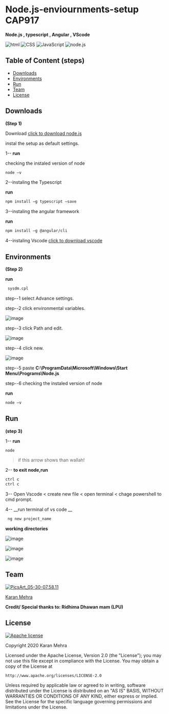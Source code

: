 # Node.js-enviournments-setup CAP917 
__Node.js , typescript  , Angular , VScode__



![html](https://img.shields.io/badge/language-html-blue.svg) ![CSS](https://img.shields.io/badge/design-CSS-brightgreen.svg) ![JavaScript](https://img.shields.io/badge/code-JavaScript-orange.svg)  ![node.js](https://img.shields.io/badge/framework-node.js-blue.svg)

## Table of Content (steps)
  * [Downloads](#downloads)
  * [Environments](#environments)
  * [Run](#run)
  * [Team](#team)
  * [License](#license)
  

## Downloads 
__(Step 1)__

Download  [click to download node.js](https://nodejs.org/dist/v12.18.3/node-v12.18.3-x64.msi)

instal the setup as default settings.

1-- __run__

 checking the instaled version of node
 ```bash
node –v 
```
2--instaling the Typescript

 __run__
 
 ```bash
npm install –g typescript –save 
```
3--instaling the angular framework

__run__

 ```bash
npm install –g @angular/cli 
```

4--instaling Vscode
[click to download vscode](
https://code.visualstudio.com/download#)

## Environments 
__(Step 2)__

__run__

```bash
 sysdm.cpl
```
step--1 select Advance settings.

step--2 click environmental variables. 

![image](https://user-images.githubusercontent.com/62024355/88849355-60459b80-d207-11ea-875c-cdea38a1883b.png)


step--3 click Path and edit.    

![image](https://user-images.githubusercontent.com/62024355/88849433-8408e180-d207-11ea-8efe-56c8c2be1f07.png)


step--4 click new.  

![image](https://user-images.githubusercontent.com/62024355/88849492-95ea8480-d207-11ea-83ae-8e8d83a5e1b0.png)


step--5 paste __C:\ProgramData\Microsoft\Windows\Start Menu\Programs\Node.js__ 

step--6 checking the instaled version of node

__run__

 ```bash
node –v 
```


## Run 
__(step 3)__

1-- __run__

 ```bash
 node
```
> if this arrow shows than wallah!
 
2--  __to exit node,run__

 ```bash
 ctrl c
 ctrl c
```

3-- Open Vscode < create new file < open terminal < chage powershell to cmd prompt.

4-- __run terminal of vs code __

```bash
 ng new project_name
```
__working directories__

![image](https://user-images.githubusercontent.com/62024355/88849589-badef780-d207-11ea-80de-3ceb3f1abdef.png)

![image](https://user-images.githubusercontent.com/62024355/88850259-be26b300-d208-11ea-86f9-04724e2f95a0.png)

![image](https://user-images.githubusercontent.com/62024355/88850713-6177c800-d209-11ea-8e20-3ac09f8a1264.png)



             


## Team
<a href="https://imgbb.com/"><img src="https://i.ibb.co/Fs4h7fZ/Pics-Art-05-30-07-58-11.jpg" alt="PicsArt_05-30-07.58.11" border="0">

[Karan Mehra](https://karanmehra7107.github.io/My-Portfolio/index.html)

__Credit/ Special thanks to: Ridhima Dhawan mam (LPU)__

## License
[![Apache license](https://img.shields.io/badge/license-apache-blue?style=for-the-badge&logo=appveyor)](http://www.apache.org/licenses/LICENSE-2.0e)

Copyright 2020 Karan Mehra

Licensed under the Apache License, Version 2.0 (the "License");
you may not use this file except in compliance with the License.
You may obtain a copy of the License at

    http://www.apache.org/licenses/LICENSE-2.0

Unless required by applicable law or agreed to in writing, software
distributed under the License is distributed on an "AS IS" BASIS,
WITHOUT WARRANTIES OR CONDITIONS OF ANY KIND, either express or implied.
See the License for the specific language governing permissions and
limitations under the License.




